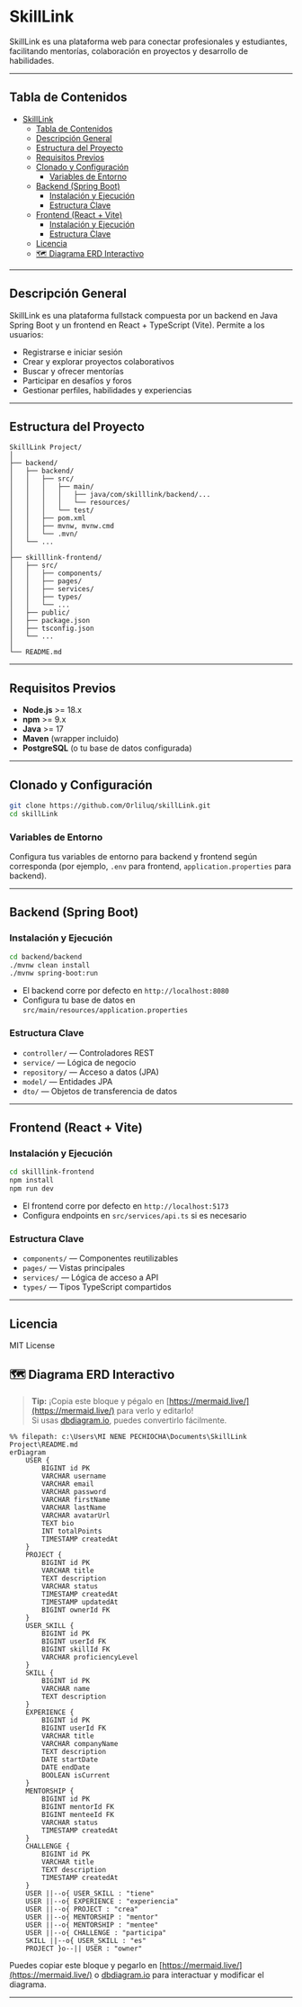 # SkillLink

SkillLink es una plataforma web para conectar profesionales y estudiantes, facilitando mentorías, colaboración en proyectos y desarrollo de habilidades.

---

## Tabla de Contenidos

- [SkillLink](#skilllink)
  - [Tabla de Contenidos](#tabla-de-contenidos)
  - [Descripción General](#descripción-general)
  - [Estructura del Proyecto](#estructura-del-proyecto)
  - [Requisitos Previos](#requisitos-previos)
  - [Clonado y Configuración](#clonado-y-configuración)
    - [Variables de Entorno](#variables-de-entorno)
  - [Backend (Spring Boot)](#backend-spring-boot)
    - [Instalación y Ejecución](#instalación-y-ejecución)
    - [Estructura Clave](#estructura-clave)
  - [Frontend (React + Vite)](#frontend-react--vite)
    - [Instalación y Ejecución](#instalación-y-ejecución-1)
    - [Estructura Clave](#estructura-clave-1)
  - [Licencia](#licencia)
  - [🗺️ Diagrama ERD Interactivo](#️-diagrama-erd-interactivo)

---

## Descripción General

SkillLink es una plataforma fullstack compuesta por un backend en Java Spring Boot y un frontend en React + TypeScript (Vite). Permite a los usuarios:

- Registrarse e iniciar sesión
- Crear y explorar proyectos colaborativos
- Buscar y ofrecer mentorías
- Participar en desafíos y foros
- Gestionar perfiles, habilidades y experiencias

---

## Estructura del Proyecto

```
SkillLink Project/
│
├── backend/
│   ├── backend/
│   │   ├── src/
│   │   │   ├── main/
│   │   │   │   ├── java/com/skilllink/backend/...
│   │   │   │   └── resources/
│   │   │   └── test/
│   │   ├── pom.xml
│   │   ├── mvnw, mvnw.cmd
│   │   └── .mvn/
│   └── ...
│
├── skilllink-frontend/
│   ├── src/
│   │   ├── components/
│   │   ├── pages/
│   │   ├── services/
│   │   ├── types/
│   │   └── ...
│   ├── public/
│   ├── package.json
│   ├── tsconfig.json
│   └── ...
│
└── README.md
```

---

## Requisitos Previos

- **Node.js** >= 18.x
- **npm** >= 9.x
- **Java** >= 17
- **Maven** (wrapper incluido)
- **PostgreSQL** (o tu base de datos configurada)

---

## Clonado y Configuración

```bash
git clone https://github.com/Orliluq/skillLink.git
cd skillLink
```

### Variables de Entorno

Configura tus variables de entorno para backend y frontend según corresponda (por ejemplo, `.env` para frontend, `application.properties` para backend).

---

## Backend (Spring Boot)

### Instalación y Ejecución

```bash
cd backend/backend
./mvnw clean install
./mvnw spring-boot:run
```

- El backend corre por defecto en `http://localhost:8080`
- Configura tu base de datos en `src/main/resources/application.properties`

### Estructura Clave

- `controller/` — Controladores REST
- `service/` — Lógica de negocio
- `repository/` — Acceso a datos (JPA)
- `model/` — Entidades JPA
- `dto/` — Objetos de transferencia de datos

---

## Frontend (React + Vite)

### Instalación y Ejecución

```bash
cd skilllink-frontend
npm install
npm run dev
```

- El frontend corre por defecto en `http://localhost:5173`
- Configura endpoints en `src/services/api.ts` si es necesario

### Estructura Clave

- `components/` — Componentes reutilizables
- `pages/` — Vistas principales
- `services/` — Lógica de acceso a API
- `types/` — Tipos TypeScript compartidos

---

## Licencia

MIT License

## 🗺️ Diagrama ERD Interactivo

> **Tip:** ¡Copia este bloque y pégalo en [https://mermaid.live/](https://mermaid.live/) para verlo y editarlo!  
> Si usas [dbdiagram.io](https://dbdiagram.io), puedes convertirlo fácilmente.

```mermaid
%% filepath: c:\Users\MI NENE PECHIOCHA\Documents\SkillLink Project\README.md
erDiagram
    USER {
        BIGINT id PK
        VARCHAR username
        VARCHAR email
        VARCHAR password
        VARCHAR firstName
        VARCHAR lastName
        VARCHAR avatarUrl
        TEXT bio
        INT totalPoints
        TIMESTAMP createdAt
    }
    PROJECT {
        BIGINT id PK
        VARCHAR title
        TEXT description
        VARCHAR status
        TIMESTAMP createdAt
        TIMESTAMP updatedAt
        BIGINT ownerId FK
    }
    USER_SKILL {
        BIGINT id PK
        BIGINT userId FK
        BIGINT skillId FK
        VARCHAR proficiencyLevel
    }
    SKILL {
        BIGINT id PK
        VARCHAR name
        TEXT description
    }
    EXPERIENCE {
        BIGINT id PK
        BIGINT userId FK
        VARCHAR title
        VARCHAR companyName
        TEXT description
        DATE startDate
        DATE endDate
        BOOLEAN isCurrent
    }
    MENTORSHIP {
        BIGINT id PK
        BIGINT mentorId FK
        BIGINT menteeId FK
        VARCHAR status
        TIMESTAMP createdAt
    }
    CHALLENGE {
        BIGINT id PK
        VARCHAR title
        TEXT description
        TIMESTAMP createdAt
    }
    USER ||--o{ USER_SKILL : "tiene"
    USER ||--o{ EXPERIENCE : "experiencia"
    USER ||--o{ PROJECT : "crea"
    USER ||--o{ MENTORSHIP : "mentor"
    USER ||--o{ MENTORSHIP : "mentee"
    USER ||--o{ CHALLENGE : "participa"
    SKILL ||--o{ USER_SKILL : "es"
    PROJECT }o--|| USER : "owner"
```

Puedes copiar este bloque y pegarlo en [https://mermaid.live/](https://mermaid.live/) o [dbdiagram.io](https://dbdiagram.io) para interactuar y modificar el diagrama.

---